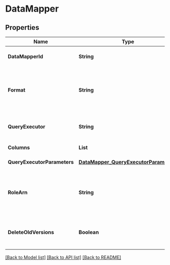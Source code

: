 # DataMapper
## Properties

Name | Type | Description | Notes
------------ | ------------- | ------------- | -------------
**DataMapperId** | **String** | The ID of the data mapper | [optional] [default to null]
**Format** | **String** | The format of the dataset | [optional] [default to parquet] [enum: json, parquet]
**QueryExecutor** | **String** | The query executor used to query your dataset | [default to null] [enum: athena]
**Columns** | **List** | Columns to query for MatchIds the dataset | [default to null]
**QueryExecutorParameters** | [**DataMapper_QueryExecutorParameters**](DataMapper_QueryExecutorParameters.md) |  | [default to null]
**RoleArn** | **String** | Role ARN to assume when performing operations in S3 for this data mapper. The role must have the exact name &#39;S3F2DataAccessRole&#39;. | [default to null]
**DeleteOldVersions** | **Boolean** | Toggles deleting all non-latest versions of an object after a new redacted version is created | [optional] [default to true]

[[Back to Model list]](../README.md#documentation-for-models) [[Back to API list]](../README.md#documentation-for-api-endpoints) [[Back to README]](../README.md)

